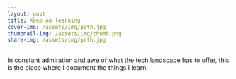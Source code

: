 ```yaml
---
layout: post
title: Keep on learning
cover-img: /assets/img/path.jpg
thumbnail-img: /assets/img/thumb.png
share-img: /assets/img/path.jpg
---
```


In constant admiration and awe of what the tech landscape has to offer, this is the place where I document the things I learn. 